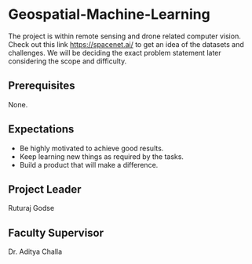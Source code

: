 # Geospatial-Machine-Learning

The project is within remote sensing and drone related computer vision. Check out this link https://spacenet.ai/ to get an idea of the datasets and challenges. We will be deciding the exact problem statement later considering the scope and difficulty.

## Prerequisites
None.

## Expectations
- Be highly motivated to achieve good results.
- Keep learning new things as required by the tasks.
- Build a product that will make a difference.

## Project Leader
Ruturaj Godse

## Faculty Supervisor
Dr. Aditya Challa


